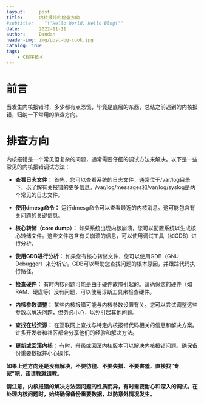 ```yaml
---
layout:     post
title:      内核报错的检查方向
#subtitle:    "\"Hello World, Hello Blog\""
date:       2022-11-11
author:     Dandan
header-img: img/post-bg-cook.jpg
catalog: true
tags:
    - C程序技术
---
```

# 前言
当发生内核报错时，多少都有点恐慌，毕竟是底层的东西，总结之前遇到的内核报错，归纳一下常用的排查方向。
# 排查方向
内核报错是一个常见但复杂的问题，通常需要仔细的调试方法来解决。以下是一些常见的内核报错调试方法：

- **查看日志文件：** 首先，您可以查看系统的日志文件，通常位于/var/log目录下，以了解有关报错的更多信息。/var/log/messages和/var/log/syslog是两个常见的日志文件。

- **使用dmesg命令：** 运行dmesg命令可以查看最近的内核消息。这可能包含有关问题的关键信息。

- **核心转储（core dump）：** 如果系统出现内核崩溃，您可以配置系统以生成核心转储文件。这些文件包含有关崩溃的信息，可以使用调试工具（如GDB）进行分析。

- **使用GDB进行分析：** 如果您有核心转储文件，您可以使用GDB（GNU Debugger）来分析它。GDB可以帮助您查找问题的根本原因，并跟踪代码执行路径。

- **检查硬件：** 有时内核问题可能是由于硬件故障引起的。请确保您的硬件（如RAM、硬盘等）没有问题，可以使用诊断工具来检查硬件。

- **内核参数调整：** 某些内核报错可能与内核参数设置有关。您可以尝试调整这些参数以解决问题，但务必小心，以免引起其他问题。

- **查找在线资源：** 在互联网上查找与特定内核报错代码相关的信息和解决方案。许多开发者和社区都会分享他们的经验和解决方法。

- **更新或回滚内核：** 有时，升级或回滚内核版本可以解决内核报错问题。确保备份重要数据并小心操作。  

**如果上述方向还是没有解决，不要彷徨、不要失措、不要害羞、直接找“专家”吧，该请教就请教。** 

**请注意，内核报错的解决方法因问题的性质而异，有时需要耐心和深入的调试。在处理内核问题时，始终确保备份重要数据，以防意外情况发生。**